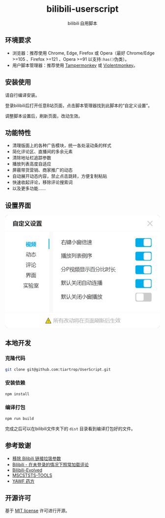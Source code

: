 <div align="center">
  <h1>bilibili-userscript</h1>

  bilibili&thinsp;自用脚本
</div>

## 环境要求

- 浏览器：推荐使用 Chrome, Edge, Firefox 或 Opera（最好 Chrome/Edge >=105 、Firefox >=121 、Opera >=91 以支持`:has()`伪类）。
- 用户脚本管理器：推荐使用 [Tampermonkey](https://www.tampermonkey.net) 或 [Violentmonkey](https://violentmonkey.github.io)。

## 安装使用

请自行编译安装。

登录bilibili后打开任意B站页面，点击脚本管理器找到此脚本的“自定义设置”。

调整脚本设置后，刷新页面，改动生效。

## 功能特性

- 清理版面上的各种广告模块，统一各处滚动条的样式
- 简化评论区、直播间的多余元素
- 清除地址栏追踪参数
- 播放列表高度自适应
- 屏蔽带货营销、商家推广的动态
- 自动展开动态内容，禁止点击跳转，方便复制粘贴
- 快速收起评论，移除评论搜索词
- 以及更多功能……

## 设置界面

<center>

![setting-panel.png](./static/setting-panel.png)

</center>

## 本地开发

### 克隆代码

```bash
git clone git@github.com:tiartrop/UserScript.git
```

### 安装依赖

```bash
npm install
```

### 编译打包

```bash
npm run build
```
完成之后可以在bilibili文件夹下的 `dist` 目录看到编译打包好的文件。

## 参考致谢

- [移除 Bilibili 链接垃圾参数](https://greasyfork.org/scripts/471831)
- [Bilibili - 在未登录的情况下照常加载评论](https://greasyfork.org/scripts/473498)
- [Bilibili-Evolved](https://github.com/the1812/Bilibili-Evolved)
- [MSCSTSTS-TOOLS](https://greasyfork.org/scripts/38220)
- [YAWF 药方](https://tiansh.github.io/yawf/)

## 开源许可

基于 [MIT license](https://opensource.org/licenses/MIT) 许可进行开源。
